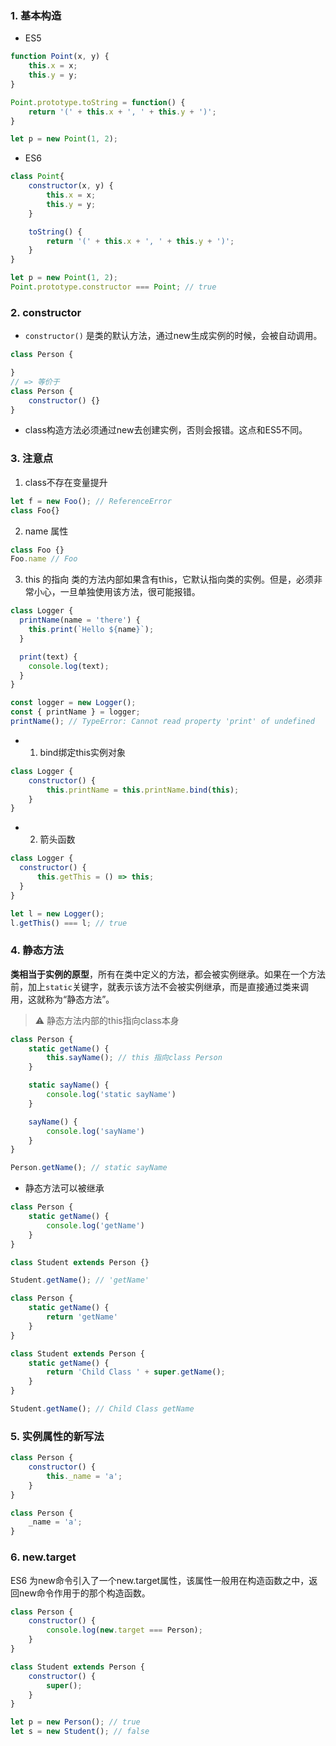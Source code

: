 ### 1. 基本构造
* ES5
```javascript
function Point(x, y) {
    this.x = x;
    this.y = y;
}

Point.prototype.toString = function() {
    return '(' + this.x + ', ' + this.y + ')';
}

let p = new Point(1, 2);
```

* ES6
```javascript
class Point{
    constructor(x, y) {
        this.x = x;
        this.y = y;
    }

    toString() {
        return '(' + this.x + ', ' + this.y + ')';
    }
}

let p = new Point(1, 2);
Point.prototype.constructor === Point; // true
```

### 2. constructor
* ```constructor()``` 是类的默认方法，通过new生成实例的时候，会被自动调用。
```javascript
class Person {

}
// => 等价于
class Person {
    constructor() {}
}
```
* class构造方法必须通过new去创建实例，否则会报错。这点和ES5不同。

### 3. 注意点
1. class不存在变量提升
```javascript
let f = new Foo(); // ReferenceError
class Foo{}
```

2. name 属性
```javascript
class Foo {}
Foo.name // Foo
```

3. this 的指向
类的方法内部如果含有this，它默认指向类的实例。但是，必须非常小心，一旦单独使用该方法，很可能报错。
```javascript
class Logger {
  printName(name = 'there') {
    this.print(`Hello ${name}`);
  }

  print(text) {
    console.log(text);
  }
}

const logger = new Logger();
const { printName } = logger;
printName(); // TypeError: Cannot read property 'print' of undefined
```

* 1. bind绑定this实例对象
```javascript
class Logger {
    constructor() {
        this.printName = this.printName.bind(this);
    }
}
```

* 2. 箭头函数
```javascript
class Logger {
  constructor() {
      this.getThis = () => this;
  }
}

let l = new Logger();
l.getThis() === l; // true
```




### 4. 静态方法
__类相当于实例的原型__，所有在类中定义的方法，都会被实例继承。如果在一个方法前，加上```static```关键字，就表示该方法不会被实例继承，而是直接通过类来调用，这就称为“静态方法”。
> ⚠️ 静态方法内部的this指向class本身
```javascript
class Person {
    static getName() {
        this.sayName(); // this 指向class Person
    }

    static sayName() {
        console.log('static sayName')
    }

    sayName() {
        console.log('sayName')
    }
}

Person.getName(); // static sayName
```
* 静态方法可以被继承
```javascript
class Person {
    static getName() {
        console.log('getName')
    }
}

class Student extends Person {}

Student.getName(); // 'getName'
```

```javascript
class Person {
    static getName() {
        return 'getName'
    }
}

class Student extends Person {
    static getName() {
        return 'Child Class ' + super.getName();
    }
}

Student.getName(); // Child Class getName
```

### 5. 实例属性的新写法
```javascript
class Person {
    constructor() {
        this._name = 'a';
    }
}

class Person {
    _name = 'a';
}
```

### 6. new.target
ES6 为new命令引入了一个new.target属性，该属性一般用在构造函数之中，返回new命令作用于的那个构造函数。
```javascript
class Person {
    constructor() {
        console.log(new.target === Person);
    }
}

class Student extends Person {
    constructor() {
        super();
    }
}

let p = new Person(); // true
let s = new Student(); // false
```